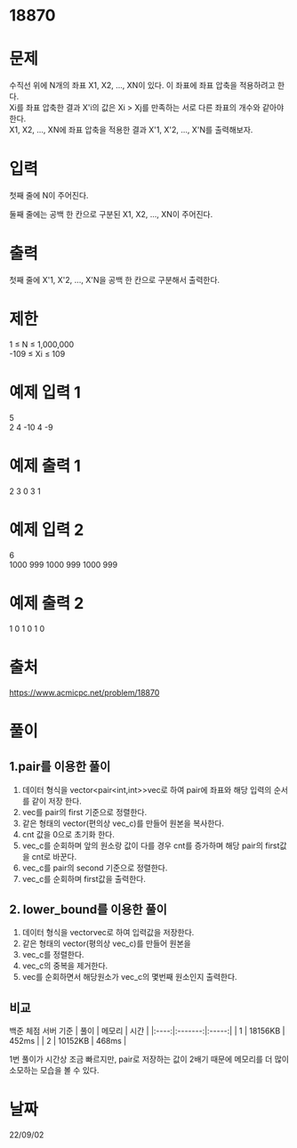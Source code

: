 # 18870

# 문제
수직선 위에 N개의 좌표 X1, X2, ..., XN이 있다. 이 좌표에 좌표 압축을 적용하려고 한다.  
Xi를 좌표 압축한 결과 X'i의 값은 Xi > Xj를 만족하는 서로 다른 좌표의 개수와 같아야 한다.  
X1, X2, ..., XN에 좌표 압축을 적용한 결과 X'1, X'2, ..., X'N를 출력해보자.

# 입력
첫째 줄에 N이 주어진다.

둘째 줄에는 공백 한 칸으로 구분된 X1, X2, ..., XN이 주어진다.

# 출력
첫째 줄에 X'1, X'2, ..., X'N을 공백 한 칸으로 구분해서 출력한다.

# 제한
1 ≤ N ≤ 1,000,000  
-109 ≤ Xi ≤ 109  

# 예제 입력 1 
5  
2 4 -10 4 -9  

# 예제 출력 1 
2 3 0 3 1  

# 예제 입력 2 
6  
1000 999 1000 999 1000 999  

# 예제 출력 2 
1 0 1 0 1 0  

# 출처 
https://www.acmicpc.net/problem/18870

# 풀이
## 1.pair를 이용한 풀이
1. 데이터 형식을 vector<pair<int,int>>vec로 하여 pair에 좌표와 해당 입력의 순서를 같이 저장 한다.  
2. vec를 pair의 first 기준으로 정렬한다. 
3. 같은 형태의 vector(편의상 vec_c)를 만들어 원본을 복사한다.
4. cnt 값을 0으로 초기화 한다.
5. vec_c를 순회하며 앞의 원소랑 값이 다를 경우 cnt를 증가하며 해당 pair의 first값을 cnt로 바꾼다.
6. vec_c를 pair의 second 기준으로 정렬한다.
7. vec_c를 순회하며 first값을 출력한다.

## 2. lower_bound를 이용한 풀이
1. 데이터 형식을 vector<int>vec로 하여 입력값을 저장한다.
2. 같은 형태의 vector(평의상 vec_c)를 만들어 원본을 
3. vec_c를 정렬한다.
4. vec_c의 중복을 제거한다.
5. vec를 순회하면서 해당원소가 vec_c의 몇번째 원소인지 출력한다.

## 비교
백준 체점 서버 기준
| 풀이 |  메모리 |  시간 |
|:----:|:-------:|:-----:|
|   1  | 18156KB | 452ms |
|   2  | 10152KB | 468ms |

1번 풀이가 시간상 조금 빠르지만, pair로 저장하는 값이 2배기 때문에 메모리를 더 많이 소모하는 모습을 볼 수 있다.

# 날짜
22/09/02
